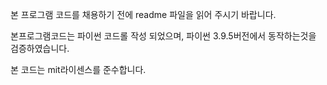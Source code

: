 본 프로그램 코드를 채용하기 전에 readme 파일을 읽어 주시기 바랍니다.

본프로그램코드는 파이썬 코드롤 작성 되었으며,
파이썬 3.9.5버전에서 동작하는것을 검증하였습니다.

본 코드는 mit라이센스를 준수합니다.